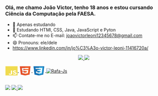 ###       Olá, me chamo João Victor, tenho 18 anos e estou cursando Ciência da Computação pela FAESA.

-    🔭 Apenas estudando
-   🌱 Estudando HTMl, CSS, Java, JavaScript e Pyton
-   📫 Contate-me no E-mail: joaovictorleoni12345678@gmail.com
-   😄 Pronouns: ele/dele
-    https://www.linkedin.com/in/jo%C3%A3o-victor-leoni-11416720a/
  
<div align="center">
  <a href="https://github.com/XxJoaoVictorLeonixX">
  <img height="180em" src="https://github-readme-stats.vercel.app/api?username=XxJoaoVictorLeonixX&show_icons=true&theme=dracula&include_all_commits=true&count_private=true"/>
  <img height="180em" src="https://github-readme-stats.vercel.app/api/top-langs/?username=XxJoaoVictorLeonixX&layout=compact&langs_count=7&theme=dracula"/>
</div>

<div style="display: inline_block"><br>
  <img align="center" alt="Rafa-Js" height="30" width="40" src="https://raw.githubusercontent.com/devicons/devicon/master/icons/javascript/javascript-plain.svg">
  <img align="center" alt="Rafa-HTML" height="30" width="40" src="https://raw.githubusercontent.com/devicons/devicon/master/icons/html5/html5-original.svg">
  <img align="center" alt="Rafa-CSS" height="30" width="40" src="https://raw.githubusercontent.com/devicons/devicon/master/icons/css3/css3-original.svg">
  <img align="center" alt="Rafa-Js" height="30" width="40" src="https://cdn.jsdelivr.net/gh/devicons/devicon/icons/java/java-original.svg" />
  
</div>
  
  ##
 <div>
   <a href="https://www.instagram.com/joao.v_leoni/" target="_blank"><img src="https://img.shields.io/badge/-Instagram-%23E4405F?style=for-the-badge&logo=instagram&logoColor=white" target="_blank"></a>
    <a href = "joaovictorleoni12345678@gmail.com"><img src="https://img.shields.io/badge/-Gmail-%23333?style=for-the-badge&logo=gmail&logoColor=white" target="_blank">       </a>
    <a href="https://www.linkedin.com/in/joão-victor-leoni-11416720a/" target="_blank"><img src="https://img.shields.io/badge/-LinkedIn-%230077B5?style=for-the-badge&logo=linkedin&logoColor=white" target="_blank"></a> 
 </div>
 
 
